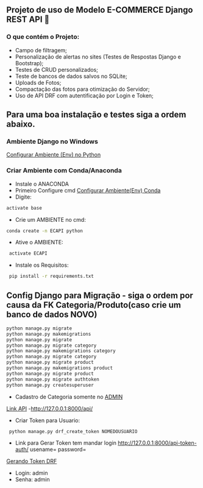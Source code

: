 ## **Projeto de uso de Modelo E-COMMERCE Django REST API** :snake:

### O que contém o Projeto:
- Campo de filtragem;
- Personalização de alertas no sites (Testes de Respostas Django e Bootstrap);
- Testes de CRUD personalizados;
- Teste de bancos de dados salvos no SQLite;
- Uploads de Fotos;
- Compactação das fotos para otimização do Servidor;
- Uso de API DRF com autentificação por Login e Token;


## Para uma boa instalação e testes siga a ordem abaixo.

### Ambiente Django no Windows

[Configurar Ambiente (Env) no Python](https://uoa-eresearch.github.io/eresearch-cookbook/recipe/2014/11/26/python-virtual-env/)

### Criar Ambiente com Conda/Anaconda
- Instale o ANACONDA 
- Primeiro Configure cmd [Configurar Ambiente(Env) Conda](https://docs.conda.io/projects/conda/en/latest/user-guide/tasks/manage-environments.html)
- Digite: 
```bash
activate base
```
- Crie um AMBIENTE no cmd: 
```bash
conda create -n ECAPI python
```
- Ative o AMBIENTE:
```bash
 activate ECAPI
 ```
- Instale os Requisitos:
```bash
 pip install -r requirements.txt
 ```
## Config Django para Migração - siga o ordem por causa da FK Categoria/Produto(caso crie um banco de dados NOVO)
```bash
python manage.py migrate
python manage.py makemigrations
python manage.py migrate
python manage.py migrate category
python manage.py makemigrations category
python manage.py migrate category
python manage.py migrate product
python manage.py makemigrations product
python manage.py migrate product
python manage.py migrate authtoken
python manage.py createsuperuser
```
- Cadastro de Categoria somente no [ADMIN](http://127.0.0.1:8000/admin/)

[Link API](http://127.0.0.1:8000/api/)
-http://127.0.0.1:8000/api/

- Criar Token para Usuario:
```bash
 python manage.py drf_create_token NOMEDOUSUARIO
 ```
 - Link para Gerar Token tem mandar login
 http://127.0.0.1:8000/api-token-auth/ usename=  password=

 [Gerando Token DRF](https://www.django-rest-framework.org/api-guide/authentication/#generating-tokens)

- Login: admin
- Senha: admin
